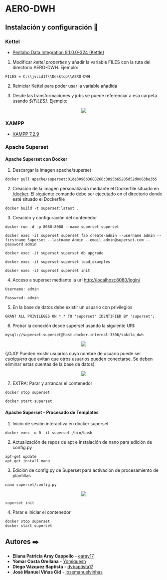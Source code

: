 # AERO-DWH

## Instalación y configuración :wrench:

### Kettel

* [Pentaho Data Integration 9.1.0.0-324 (Kettle)](https://sourceforge.net/projects/pentaho/files/Pentaho%209.1/client-tools/pdi-ce-9.1.0.0-324.zip/download)

1. Modificar _kettel.properties_ y añadir la variable FILES con la ruta del directorio AERO-DWH. Ejemplo: 
```
FILES = C:\\jvcid17\\Desktop\\AERO-DWH
```
2. Reiniciar Kettel para poder usar la variable añadida

3. Desde las transformaciones y jobs se puede referenciar a esa carpeta usando _${FILES}_. Ejemplo:

<p align="center">
  <img src="https://user-images.githubusercontent.com/47904083/117650381-ecbabc80-b190-11eb-8998-f4f71f1e80b5.png">
</p>

### XAMPP

* [XAMPP 7.2.9](https://sourceforge.net/projects/xampp/files/XAMPP%20Windows/7.2.9/)

### Apache Superset

#### Apache Superset con Docker

1. Descargar la imagen apache/superset

```
docker pull apache/superset:01de3096b3688266c3895b65285d52d0063be3b5
```
2. Creación de la imagen personalizada mediante el Dockerfile situado en [/docker](https://github.com/josemanuelvinhas/AERO-DWH/tree/main/docker). El siguiente comando debe ser ejecutado en el directorio donde esté situado el Dockerfile

```
docker build -t superset:latest .
```
3. Creación y configuración del contenedor
```
docker run -d -p 8080:8088 --name superset superset

docker exec -it superset superset fab create-admin --username admin --firstname Superset --lastname Admin --email admin@superset.com --password admin

docker exec -it superset superset db upgrade

docker exec -it superset superset load_examples

docker exec -it superset superset init
```
4. Acceso a superset mediante la url [http://localhost:8080/login/](http://localhost:8080/login/)
```
Username: admin

Passwrod: admin
```
5. En la base de datos debe existir un usuario con privilegios 
```
GRANT ALL PRIVILEGES ON *.* TO 'superset' IDENTIFIED BY 'superset';
```
6. Probar la conexión desde superset usando la siguiente URI:
```
mysql://superset:superset@host.docker.internal:3306/sakila_dwh
```
<p align="center">
  <img src="https://user-images.githubusercontent.com/47904083/117272988-ff18bb80-ae5b-11eb-8136-19dbf825418f.png">
</p>

(¡OJO! Pueden existir usuarios cuyo nombre de usuario puede ser _cualquiera_ que evitan que otros usuarios pueden conectarse. Se deben eliminar estas cuentas de la base de datos).

<p align="center">
  <img src="https://user-images.githubusercontent.com/47904083/117272154-3044bc00-ae5b-11eb-94b8-a1ae2ae32c36.png">
</p>

7. EXTRA: Parar y arrancar el contenedor

```
docker stop superset

docker start superset
```

#### Apache Superset - Procesado de  Templates

1. Inicio de sesión interactiva en docker superset
```
docker exec -u 0 -it superset /bin/bash
```
2. Actualización de repos de apt e instalación de nano para edición de config.py
```
apt-get update
apt-get install nano
```
3. Edición de config.py de Superset para activación de procesamiento de plantillas
```
nano superset/config.py
```
<p align="center">
  <img src="https://user-images.githubusercontent.com/47904083/118299002-83181680-b4e0-11eb-88d0-c63d6d640bf3.png">
</p>

```
superset init
```

4. Parar e iniciar el contenedor
```
docker stop superset
docker start superset
```


## Autores :black_nib:

* **Eliana Patricia Aray Cappello** - [earay17](https://github.com/earay17)
* **Yomar Costa Orellana** - [Yomiquesh](https://github.com/Yomiquesh)
* **Diego Vázquez Baptista** -  [dvbaptista17](https://github.com/dvbaptista17)
* **José Manuel Viñas Cid** -  [josemanuelvinhas](https://github.com/josemanuelvinhas)

